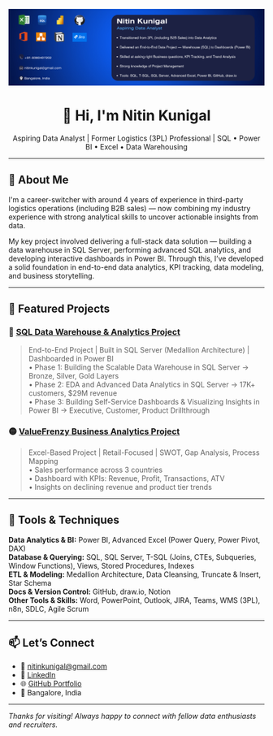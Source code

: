 <p align="center">
  <img src="https://github.com/nitinskunigal/nitinskunigal/blob/main/docs/LinkedIn_Banner_Data_Analyst_5.png?raw=true" alt="Nitin Kunigal | Aspiring Data Analyst" />
</p>

<h1 align="center">👋 Hi, I'm Nitin Kunigal</h1>
<p align="center">
  Aspiring Data Analyst | Former Logistics (3PL) Professional | SQL • Power BI • Excel • Data Warehousing
</p>

---

## 🚀 About Me

I'm a career-switcher with around 4 years of experience in third-party logistics operations (including B2B sales) — now combining my industry experience with strong analytical skills to uncover actionable insights from data.

My key project involved delivering a full-stack data solution — building a data warehouse in SQL Server, performing advanced SQL analytics, and developing interactive dashboards in Power BI. Through this, I’ve developed a solid foundation in end-to-end data analytics, KPI tracking, data modeling, and business storytelling.

---

## 💼 Featured Projects

### 🔷 [SQL Data Warehouse & Analytics Project](https://github.com/nitinskunigal/SQL-Data-Warehouse-and-Analytics-Project)
> End-to-End Project | Built in SQL Server (Medallion Architecture) | Dashboarded in Power BI  
• Phase 1: Building the Scalable Data Warehouse in SQL Server → Bronze, Silver, Gold Layers  
• Phase 2: EDA and Advanced Data Analytics in SQL Server → 17K+ customers, $29M revenue  
• Phase 3: Building Self-Service Dashboards & Visualizing Insights in Power BI → Executive, Customer, Product Drillthrough

### 🟡 [ValueFrenzy Business Analytics Project](https://github.com/nitinskunigal/ValueFrenzy-Business-Data-Analytics-Project)
> Excel-Based Project | Retail-Focused | SWOT, Gap Analysis, Process Mapping  
• Sales performance across 3 countries  
• Dashboard with KPIs: Revenue, Profit, Transactions, ATV  
• Insights on declining revenue and product tier trends

---

## 🧰 Tools & Techniques

**Data Analytics & BI:** Power BI, Advanced Excel (Power Query, Power Pivot, DAX)  
**Database & Querying:** SQL, SQL Server, T-SQL (Joins, CTEs, Subqueries, Window Functions), Views, Stored Procedures, Indexes  
**ETL & Modeling:** Medallion Architecture, Data Cleansing, Truncate & Insert, Star Schema  
**Docs & Version Control:** GitHub, draw.io, Notion  
**Other Tools & Skills:** Word, PowerPoint, Outlook, JIRA, Teams, WMS (3PL), n8n, SDLC, Agile Scrum

---

## 📫 Let’s Connect

- 📧 [nitinkunigal@gmail.com](mailto:nitinkunigal@gmail.com)  
- 💼 [LinkedIn](https://www.linkedin.com/in/nitinskunigal/)  
- 🌐 [GitHub Portfolio](https://github.com/nitinskunigal)  
- 📍 Bangalore, India

---

_Thanks for visiting! Always happy to connect with fellow data enthusiasts and recruiters._
